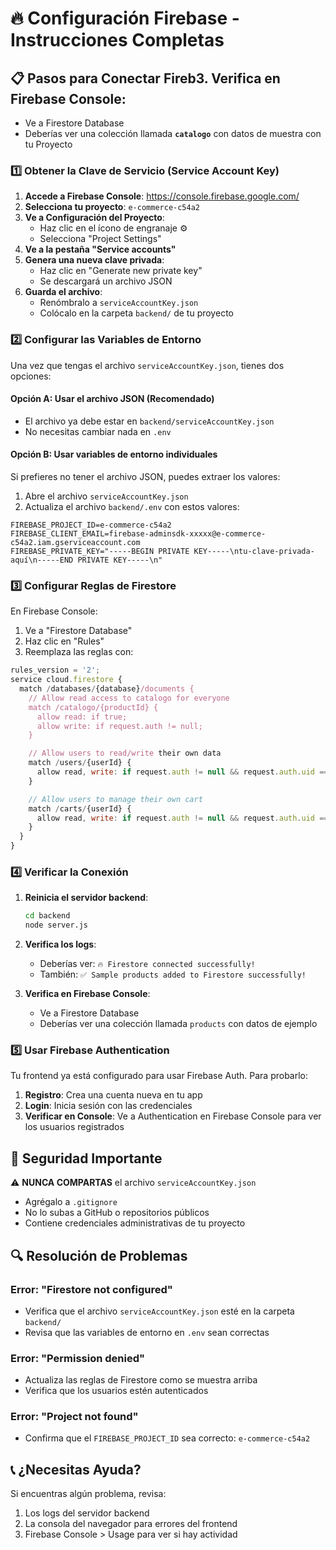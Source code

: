 # 🔥 Configuración Firebase - Instrucciones Completas

## 📋 Pasos para Conectar Fireb3. **Verifica en Firebase Console**:

- Ve a Firestore Database
- Deberías ver una colección llamada **`catalogo`** con datos de muestra con tu Proyecto

### **1️⃣ Obtener la Clave de Servicio (Service Account Key)**

1. **Accede a Firebase Console**: https://console.firebase.google.com/
2. **Selecciona tu proyecto**: `e-commerce-c54a2`
3. **Ve a Configuración del Proyecto**:
   - Haz clic en el ícono de engranaje ⚙️
   - Selecciona "Project Settings"
4. **Ve a la pestaña "Service accounts"**
5. **Genera una nueva clave privada**:
   - Haz clic en "Generate new private key"
   - Se descargará un archivo JSON
6. **Guarda el archivo**:
   - Renómbralo a `serviceAccountKey.json`
   - Colócalo en la carpeta `backend/` de tu proyecto

### **2️⃣ Configurar las Variables de Entorno**

Una vez que tengas el archivo `serviceAccountKey.json`, tienes dos opciones:

#### **Opción A: Usar el archivo JSON (Recomendado)**

- El archivo ya debe estar en `backend/serviceAccountKey.json`
- No necesitas cambiar nada en `.env`

#### **Opción B: Usar variables de entorno individuales**

Si prefieres no tener el archivo JSON, puedes extraer los valores:

1. Abre el archivo `serviceAccountKey.json`
2. Actualiza el archivo `backend/.env` con estos valores:

```
FIREBASE_PROJECT_ID=e-commerce-c54a2
FIREBASE_CLIENT_EMAIL=firebase-adminsdk-xxxxx@e-commerce-c54a2.iam.gserviceaccount.com
FIREBASE_PRIVATE_KEY="-----BEGIN PRIVATE KEY-----\ntu-clave-privada-aquí\n-----END PRIVATE KEY-----\n"
```

### **3️⃣ Configurar Reglas de Firestore**

En Firebase Console:

1. Ve a "Firestore Database"
2. Haz clic en "Rules"
3. Reemplaza las reglas con:

```javascript
rules_version = '2';
service cloud.firestore {
  match /databases/{database}/documents {
    // Allow read access to catalogo for everyone
    match /catalogo/{productId} {
      allow read: if true;
      allow write: if request.auth != null;
    }

    // Allow users to read/write their own data
    match /users/{userId} {
      allow read, write: if request.auth != null && request.auth.uid == userId;
    }

    // Allow users to manage their own cart
    match /carts/{userId} {
      allow read, write: if request.auth != null && request.auth.uid == userId;
    }
  }
}
```

### **4️⃣ Verificar la Conexión**

1. **Reinicia el servidor backend**:

   ```bash
   cd backend
   node server.js
   ```

2. **Verifica los logs**:

   - Deberías ver: `🔥 Firestore connected successfully!`
   - También: `✅ Sample products added to Firestore successfully!`

3. **Verifica en Firebase Console**:
   - Ve a Firestore Database
   - Deberías ver una colección llamada `products` con datos de ejemplo

### **5️⃣ Usar Firebase Authentication**

Tu frontend ya está configurado para usar Firebase Auth. Para probarlo:

1. **Registro**: Crea una cuenta nueva en tu app
2. **Login**: Inicia sesión con las credenciales
3. **Verificar en Console**: Ve a Authentication en Firebase Console para ver los usuarios registrados

## 🚨 **Seguridad Importante**

⚠️ **NUNCA COMPARTAS** el archivo `serviceAccountKey.json`

- Agrégalo a `.gitignore`
- No lo subas a GitHub o repositorios públicos
- Contiene credenciales administrativas de tu proyecto

## 🔍 **Resolución de Problemas**

### Error: "Firestore not configured"

- Verifica que el archivo `serviceAccountKey.json` esté en la carpeta `backend/`
- Revisa que las variables de entorno en `.env` sean correctas

### Error: "Permission denied"

- Actualiza las reglas de Firestore como se muestra arriba
- Verifica que los usuarios estén autenticados

### Error: "Project not found"

- Confirma que el `FIREBASE_PROJECT_ID` sea correcto: `e-commerce-c54a2`

## 📞 **¿Necesitas Ayuda?**

Si encuentras algún problema, revisa:

1. Los logs del servidor backend
2. La consola del navegador para errores del frontend
3. Firebase Console > Usage para ver si hay actividad
